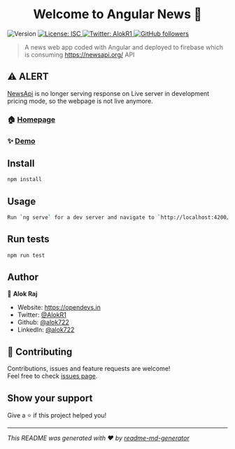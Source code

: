 <h1 align="center">Welcome to Angular News 👋</h1>
<p>
  <img alt="Version" src="https://img.shields.io/badge/version-1.0.0-blue.svg?cacheSeconds=2592000" />
  <a href="#" target="_blank">
    <img alt="License: ISC" src="https://img.shields.io/badge/License-ISC-yellow.svg" />
  </a>
  <a href="https://twitter.com/AlokR1" target="_blank">
    <img alt="Twitter: AlokR1" src="https://img.shields.io/twitter/follow/AlokR1.svg?style=social" />
  </a>
  <a href="https://github.com/alok722" target="_blank">
    <img alt="GitHub followers" src="https://img.shields.io/github/followers/alok722?style=social">                                       
  </a>       
</p>

> A news web app coded with Angular and deployed to firebase which is consuming https://newsapi.org/ API

## ⚠ ALERT


[NewsApi](https://newsapi.org) is no longer serving response on Live server in development pricing mode, so the webpage is not live anymore.


### 🏠 [Homepage](https://angular-news722.web.app/)

### ✨ [Demo](https://angular-news722.web.app/)

## Install

```sh
npm install
```

## Usage

```sh
Run `ng serve` for a dev server and navigate to `http://localhost:4200/`.
```

## Run tests

```sh
npm run test
```

## Author

👤 **Alok Raj**

* Website: https://opendevs.in
* Twitter: [@AlokR1](https://twitter.com/AlokR1)
* Github: [@alok722](https://github.com/alok722)
* LinkedIn: [@alok722](https://linkedin.com/in/alok722)

## 🤝 Contributing

Contributions, issues and feature requests are welcome!<br />Feel free to check [issues page](https://github.com/alok722/angular-news/issues). 

## Show your support

Give a ⭐️ if this project helped you!

***
_This README was generated with ❤️ by [readme-md-generator](https://github.com/kefranabg/readme-md-generator)_
